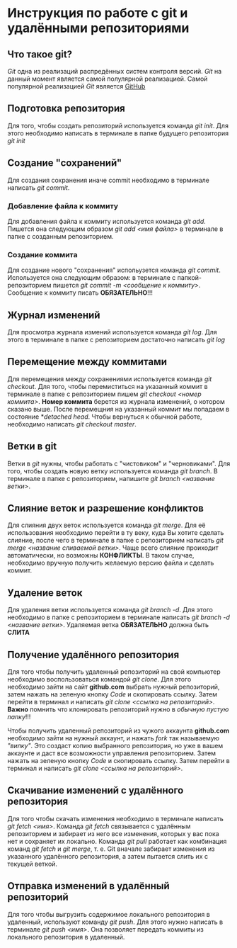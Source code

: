 # Инструкция по работе с git и удалёнными репозиториями

## Что такое git?
*Git* одна из реализаций распредённых систем контроля версий. *Git* на данный момент является самой полулярной реализацией. Самой популярной реализацией *Git* является [GitHub](https://github.com) 

## Подготовка репозитория
Для того, чтобы создать репозиторий используется команда *git init*. Для этого необходимо написать в терминале в папке будущего репозитория *git init* 

## Создание "сохранений"

Для создания сохранения иначе commit необходимо в терминале написать *git commit*.

### Добавление файла к коммиту

Для добавления файла к коммиту используется команда *git add*. Пишется она следующим образом *git add <имя файла>* в терминале в папке с созданным репозиторием.

### Создание коммита

Для создание нового "сохранения" испольузется команда *git commit*. Используется она следующим образом: в терминале с папкой-репозиторием пишется *git commit -m <сообщение к коммиту>*. Сообщение к коммиту писать **ОБЯЗАТЕЛЬНО**!!! 

## Журнал изменений
Для просмотра журнала измений используется команда *git log*. Для этого в терминале в папке с репозиторием достаточно написать *git log*

## Перемещение между коммитами
Для перемещения между сохранениями используется команда *git checkout*. Для того, чтобы перемиститься на указанный коммит в терминале в папке с репозиторием пишем *git checkout <номер коммита>*. **Номер коммита** берется из журнала изменений, о котором сказано выше. После перемещния на указанный коммит мы попадаем в состояние **detached head*. Чтобы вернуться к обычной работе, необходимо написать *git checkout master*.

## Ветки в git
Ветки в *git* нужны, чтобы работать с "чистовиком" и "черновиками". Для того, чтобы создать новую ветку используется команда *git branch*. В терминале в папке с репозиторием, напишите *git branch <название ветки>*.

## Слияние веток и разрешение конфликтов
Для слияния двух веток используется команда *git merge*. Для её использования необходимо перейти в ту веку, куда Вы хотите сделать слияние, после чего в терминале в папке с репозиторием написать *git merge <название сливаемой ветки>*. Чаще всего слияние проиходит автоматически, но возможны **КОНФЛИКТЫ**. В таком случае, необходимо вручную получить желаемую версию файла и сделать коммит.

## Удаление веток
Для удаления ветки используется команда *git branch -d*. Для этого необходимо в папке с репозиторием в терминале написать *git branch -d <название ветки>*. Удаляемая ветка **ОБЯЗАТЕЛЬНО** должна быть **СЛИТА**

## Получение удалённого репозитория

Для того чтобы получить удаленный репозиторий на свой компьютер необходимо воспользоваться командой *git clone*. Для этого необходимо зайти на сайт **github.com** выбрать нужный репозиторий, затем нажать на зеленую кнопку *Code* и скопировать ссылку. Затем перейти в терминал и написать *git clone <ссылка на репозиторий>*.
**Важно** помнить что клонировать репозиторий нужно в *обычную пустую папку*!!!

Чтобы получить удаленный репозиторий из чужого аккаунта **github.com** необходимо зайти на нужный аккаунт, и нажать *fork* так называемую *"вилку"*. Это создаст копию выбранного репозитория, но уже в вашем аккаунте и даст все возможности управления репозиторием. Затем нажать на зеленую кнопку *Code* и скопировать ссылку. Затем перейти в терминал и написать *git clone <ссылка на репозиторий>*.

## Скачивание изменений с удалённого репозитория

Для того чтобы скачать изменения необходимо в терминале написать *git fetch <имя>*.
Команда *git fetch* связывается с удалённым репозиторием и забирает из него все изменения, которых у вас пока нет и сохраняет их локально.
Команда *git pull* работает как комбинация команд *git fetch* и *git merge*, т. е. Git вначале забирает изменения из указанного удалённого репозитория, а затем пытается слить их с текущей веткой.

## Отправка изменений в удалённый репозиторий

Для того чтобы выгрузить содержимое локального репозитория в удаленный, используют команду *git push*. Для этого нужно написать в терминале *git push <имя>*. Она позволяет передать коммиты из локального репозитория в удаленный.